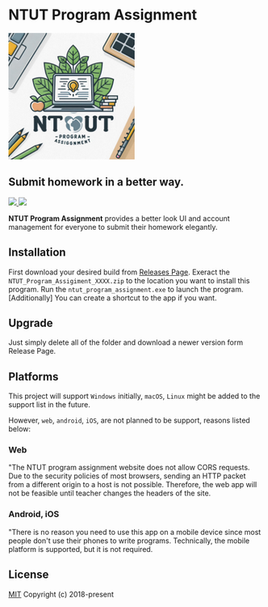 # NTUT Program Assignment
<img src="https://github.com/YFHD-osu/NTUT-Program-Assignment/blob/main/assets/icon_bg@x1024.png?raw=true" width="250" height="250"/>

## Submit homework in a better way.
<a title="Made with Fluent Design" href="https://github.com/bdlukaa/fluent_ui">
  <img
    src="https://img.shields.io/badge/fluent-design-blue?style=flat-square&color=gray&labelColor=0078D7"
  />
</a>
<a title="Build" href="https://github.com/YFHD-osu/NTUT-Program-Assignment/actions/workflows/main.yml">
  <img
    src="https://github.com/YFHD-osu/NTUT-Program-Assignment/actions/workflows/main.yml/badge.svg"
  />
</a>

**NTUT Program Assignment** provides a better look UI and account management for everyone to submit their homework elegantly. 

## Installation
First download your desired build from [Releases Page](https://github.com/YFHD-osu/NTUT-Program-Assignment/releases).
Exeract the ``NTUT_Program_Assigiment_XXXX.zip`` to the location you want to install this program.
Run the ``ntut_program_assignment.exe`` to launch the program.
\[Additionally\] You can create a shortcut to the app if you want.

## Upgrade
Just simply delete all of the folder and download a newer version form Release Page.

## Platforms
This project will support ``Windows`` initially, ``macOS``, ``Linux`` might be added to the support list in the future. <br>

However, ``web``, ``android``, ``iOS``, are not planned to be support, reasons listed below:

### Web
"The NTUT program assignment website does not allow CORS requests. Due to the security policies of most browsers, sending an HTTP packet from a different origin to a host is not possible. Therefore, the web app will not be feasible until teacher changes the headers of the site.

### Android, iOS
"There is no reason you need to use this app on a mobile device since most people don't use their phones to write programs. Technically, the mobile platform is supported, but it is not required.

## License
[MIT](https://opensource.org/license/MIT) Copyright (c) 2018-present
